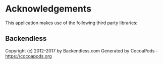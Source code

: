 # Acknowledgements
This application makes use of the following third party libraries:

## Backendless

Copyright (c) 2012-2017 by Backendless.com
Generated by CocoaPods - https://cocoapods.org
